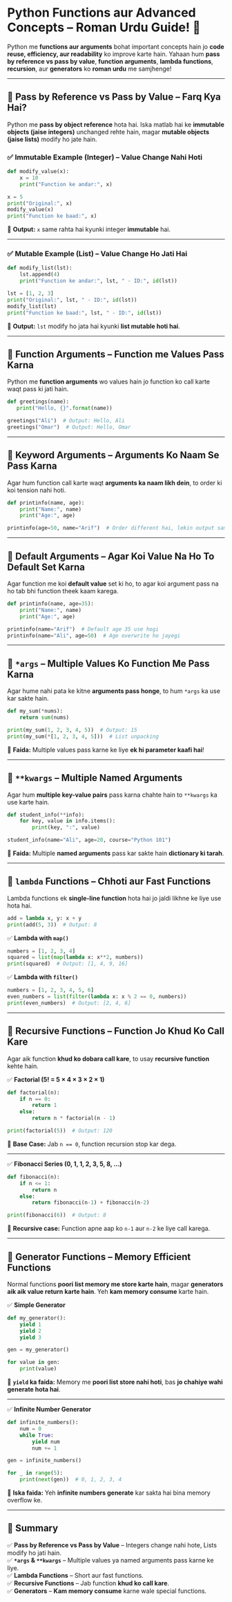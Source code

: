 # **Python Functions aur Advanced Concepts – Roman Urdu Guide! 🚀**  

Python me **functions aur arguments** bohat important concepts hain jo **code reuse, efficiency, aur readability** ko improve karte hain. Yahaan hum **pass by reference vs pass by value**, **function arguments**, **lambda functions**, **recursion**, aur **generators** ko **roman urdu** me samjhenge!  

---

## **🔹 Pass by Reference vs Pass by Value – Farq Kya Hai?**
Python me **pass by object reference** hota hai. Iska matlab hai ke **immutable objects (jaise integers)** unchanged rehte hain, magar **mutable objects (jaise lists)** modify ho jate hain.  

### **✅ Immutable Example (Integer) – Value Change Nahi Hoti**
```python
def modify_value(x):
    x = 10
    print("Function ke andar:", x)

x = 5
print("Original:", x)
modify_value(x)
print("Function ke baad:", x)
```
📌 **Output:** `x` same rahta hai kyunki integer **immutable** hai.

---

### **✅ Mutable Example (List) – Value Change Ho Jati Hai**
```python
def modify_list(lst):
    lst.append(4)
    print("Function ke andar:", lst, " - ID:", id(lst))

lst = [1, 2, 3]
print("Original:", lst, " - ID:", id(lst))
modify_list(lst)
print("Function ke baad:", lst, " - ID:", id(lst))
```
📌 **Output:** `lst` modify ho jata hai kyunki **list mutable hoti hai**.

---

## **🔹 Function Arguments – Function me Values Pass Karna**
Python me **function arguments** wo values hain jo function ko call karte waqt pass ki jati hain.

```python
def greetings(name):
   print("Hello, {}".format(name))

greetings("Ali")  # Output: Hello, Ali
greetings("Omar")  # Output: Hello, Omar
```

---

## **🔹 Keyword Arguments – Arguments Ko Naam Se Pass Karna**
Agar hum function call karte waqt **arguments ka naam likh dein**, to order ki koi tension nahi hoti.  

```python
def printinfo(name, age):
    print("Name:", name)
    print("Age:", age)

printinfo(age=50, name="Arif")  # Order different hai, lekin output same hoga
```

---

## **🔹 Default Arguments – Agar Koi Value Na Ho To Default Set Karna**
Agar function me koi **default value** set ki ho, to agar koi argument pass na ho tab bhi function theek kaam karega.

```python
def printinfo(name, age=35):
    print("Name:", name)
    print("Age:", age)

printinfo(name="Arif")  # Default age 35 use hogi
printinfo(name="Ali", age=50)  # Age overwrite ho jayegi
```

---

## **🔹 `*args` – Multiple Values Ko Function Me Pass Karna**
Agar hume nahi pata ke kitne **arguments pass honge**, to hum `*args` ka use kar sakte hain.

```python
def my_sum(*nums):
    return sum(nums)

print(my_sum(1, 2, 3, 4, 5))  # Output: 15
print(my_sum(*[1, 2, 3, 4, 5]))  # List unpacking
```
📌 **Faida:** Multiple values pass karne ke liye **ek hi parameter kaafi hai**!

---

## **🔹 `**kwargs` – Multiple Named Arguments**
Agar hum **multiple key-value pairs** pass karna chahte hain to `**kwargs` ka use karte hain.

```python
def student_info(**info):
    for key, value in info.items():
        print(key, ":", value)

student_info(name="Ali", age=20, course="Python 101")
```
📌 **Faida:** Multiple **named arguments** pass kar sakte hain **dictionary ki tarah**.

---

## **🔹 `lambda` Functions – Chhoti aur Fast Functions**
Lambda functions ek **single-line function** hota hai jo jaldi likhne ke liye use hota hai.

```python
add = lambda x, y: x + y
print(add(5, 3))  # Output: 8
```

✅ **Lambda with `map()`**
```python
numbers = [1, 2, 3, 4]
squared = list(map(lambda x: x**2, numbers))
print(squared)  # Output: [1, 4, 9, 16]
```

✅ **Lambda with `filter()`**
```python
numbers = [1, 2, 3, 4, 5, 6]
even_numbers = list(filter(lambda x: x % 2 == 0, numbers))
print(even_numbers)  # Output: [2, 4, 6]
```

---

## **🔹 Recursive Functions – Function Jo Khud Ko Call Kare**
Agar aik function **khud ko dobara call kare**, to usay **recursive function** kehte hain.

✅ **Factorial (5! = 5 × 4 × 3 × 2 × 1)**
```python
def factorial(n):
    if n == 0:
        return 1
    else:
        return n * factorial(n - 1)

print(factorial(5))  # Output: 120
```
📌 **Base Case:** Jab `n == 0`, function recursion stop kar dega.  

---

✅ **Fibonacci Series (0, 1, 1, 2, 3, 5, 8, ...)**
```python
def fibonacci(n):
    if n <= 1:
        return n
    else:
        return fibonacci(n-1) + fibonacci(n-2)

print(fibonacci(6))  # Output: 8
```
📌 **Recursive case:** Function apne aap ko `n-1` aur `n-2` ke liye call karega.

---

## **🔹 Generator Functions – Memory Efficient Functions**
Normal functions **poori list memory me store karte hain**, magar **generators aik aik value return karte hain**. Yeh **kam memory consume** karte hain.

✅ **Simple Generator**
```python
def my_generator():
    yield 1
    yield 2
    yield 3

gen = my_generator()

for value in gen:
    print(value)
```
📌 **`yield` ka faida:** Memory me **poori list store nahi hoti**, bas **jo chahiye wahi generate hota hai**.

---

✅ **Infinite Number Generator**
```python
def infinite_numbers():
    num = 0
    while True:
        yield num
        num += 1

gen = infinite_numbers()

for _ in range(5):
    print(next(gen))  # 0, 1, 2, 3, 4
```
📌 **Iska faida:** Yeh **infinite numbers generate** kar sakta hai bina memory overflow ke.

---

## **🎯 Summary**
✅ **Pass by Reference vs Pass by Value** – Integers change nahi hote, Lists modify ho jati hain.  
✅ **`*args` & `**kwargs`** – Multiple values ya named arguments pass karne ke liye.  
✅ **Lambda Functions** – Short aur fast functions.  
✅ **Recursive Functions** – Jab function **khud ko call kare**.  
✅ **Generators** – **Kam memory consume** karne wale special functions.  


